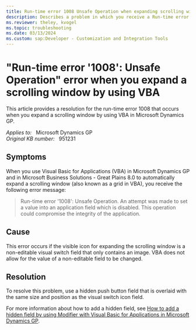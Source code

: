 ```yaml
---
title: Run-time error 1008 Unsafe Operation when expanding scrolling window via VBA
description: Describes a problem in which you receive a Run-time error 1008 Unsafe Operation error when trying to expand a scrolling window by using VBA in Microsoft Dynamics GP. Provides a resolution.
ms.reviewer: theley, kvogel
ms.topic: troubleshooting
ms.date: 03/13/2024
ms.custom: sap:Developer - Customization and Integration Tools
---
```

# "Run-time error '1008': Unsafe Operation" error when you expand a scrolling window by using VBA

This article provides a resolution for the run-time error 1008 that occurs when you expand a scrolling window by using VBA in Microsoft Dynamics GP.

_Applies to:_ &nbsp; Microsoft Dynamics GP  
_Original KB number:_ &nbsp; 951231

## Symptoms

When you use Visual Basic for Applications (VBA) in Microsoft Dynamics GP and in Microsoft Business Solutions - Great Plains 8.0 to automatically expand a scrolling window (also known as a grid in VBA), you receive the following error message:

> Run-time error '1008': Unsafe Operation. An attempt was made to set a value into an application field which is disabled. This operation could compromise the integrity of the application.

## Cause

This error occurs if the visible icon for expanding the scrolling window is a non-editable visual switch field that only contains an image. VBA does not allow for the value of a non-editable field to be changed.

## Resolution

To resolve this problem, use a hidden push button field that is overlaid with the same size and position as the visual switch icon field.

For more information about how to add a hidden field, see [How to add a hidden field by using Modifier with Visual Basic for Applications in Microsoft Dynamics GP](https://support.microsoft.com/topic/how-to-add-a-hidden-field-by-using-modifier-with-visual-basic-for-applications-in-microsoft-dynamics-gp-e1e94ef9-afe6-519e-b455-43b61bb0e95d).
